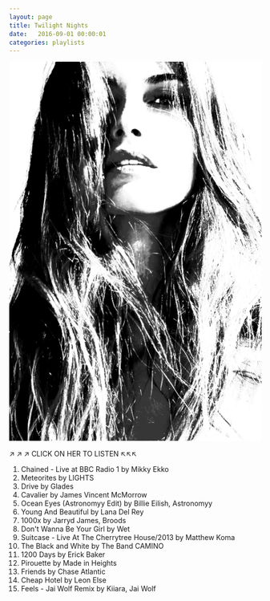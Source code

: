 ```yaml
---
layout: page
title: Twilight Nights
date:   2016-09-01 00:00:01
categories: playlists
---
```


[![twilightnights][2]][1]

  [1]: /playlists/twilightnights
  [2]: /images/twilightnights.jpg

  &#x2197; &#x2197; &#x2197; CLICK ON HER TO LISTEN &#x2196;&#x2196;&#x2196;

  1. Chained - Live at BBC Radio 1 by Mikky Ekko
  2. Meteorites by LIGHTS
  3. Drive by Glades
  4. Cavalier by James Vincent McMorrow
  5. Ocean Eyes (Astronomyy Edit) by Billie Eilish, Astronomyy
  6. Young And Beautiful by Lana Del Rey
  7. 1000x by Jarryd James, Broods
  8. Don't Wanna Be Your Girl by Wet
  9. Suitcase - Live At The Cherrytree House/2013 by Matthew Koma
  10. The Black and White by The Band CAMINO
  11. 1200 Days by Erick Baker
  12. Pirouette by Made in Heights
  13. Friends by Chase Atlantic
  14. Cheap Hotel by Leon Else
  15. Feels - Jai Wolf Remix by Kiiara, Jai Wolf


